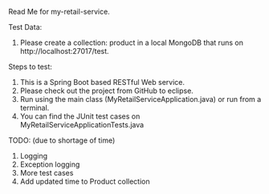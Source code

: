 Read Me for my-retail-service.

Test Data:
1. Please create a collection: product in a local MongoDB that runs on http://localhost:27017/test.

Steps to test:
1. This is a Spring Boot based RESTful Web service.
2. Please check out the project from GitHub to eclipse.
3. Run using the main class (MyRetailServiceApplication.java) or run from a terminal.
4. You can find the JUnit test cases on MyRetailServiceApplicationTests.java

TODO: (due to shortage of time)
1. Logging
2. Exception logging
3. More test cases
4. Add updated time to Product collection